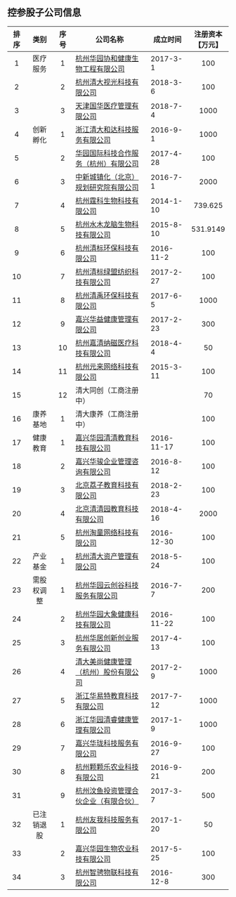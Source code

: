 ## 控参股子公司信息

|排序|类别|序号|公司名称|成立时间|注册资本<br>【万元】|
|:--:|:---:|:--:|----|----|:---:|
|1|医疗服务|1|[杭州华园协和健康生物工程有限公司](https://www.qichacha.com/firm_de434af32e24d380b27f34135e64b9f9.html)|2017-3-1|100|
|2||2|[杭州清大视光科技有限公司](https://www.qichacha.com/firm_00812c87f494a8171cc4a01e79f7bbc4.html)|2018-3-6|100|
|3||3|[天津国华医疗管理有限公司](https://www.qichacha.com/firm_18eb0ac00625fe3271481c47ab573bdb.html)|2018-7-4|1000|
|4|创新孵化|1|[浙江清大和达科技服务有限公司](https://www.qichacha.com/firm_a5f683012c3491fa660cf86fe7013a6e.html)|2016-9-1|1000|
|5||2|[华园国际科技合作服务（杭州）有限公司](https://www.qichacha.com/firm_7f471c915c766eb0db3e798a40dde672.html)|2017-4-28|100|
|6||3|[中新城镇化（北京）规划研究院有限公司](https://www.qichacha.com/firm_3d0fca12985c345294935308e42e2600.html)|2016-7-1|2000|
|7||4|[杭州霆科生物科技有限公司](https://www.qichacha.com/firm_7a19175e8891a0c7ade972980e10a992.html)|2014-1-10|739.625|
|8||5|[杭州水木龙脑生物科技有限公司](https://www.qichacha.com/firm_197e577d8d5f6b0d3d67bafa97474765.html)|2015-8-10|531.9149|
|9||6|[杭州清标环保科技有限公司](https://www.qichacha.com/firm_4613c625834cda570b1a2b6466a0a530.html)|2016-11-2|100|
|10||7|[杭州清标绿盟纺织科技有限公司](https://www.qichacha.com/firm_88124dbbe2706806f454ae6393d212c3.html)|2017-2-27|100|
|11||8|[杭州清禹环保科技有限公司](https://www.qichacha.com/firm_7feb16ae67c24f12fa1bb11b8286cbe4.html)|2017-6-5|1000|
|12||9|[嘉兴华益健康管理有限公司](https://www.qichacha.com/firm_8f9ae60ca6bbc8eca955463872070338.html)|2017-2-23|300|
|13||10|[杭州嘉清纳磁医疗科技有限公司](https://www.qichacha.com/firm_6b7b7adb203c4d4bc9e138483cc38bad.html)|2018-4-4|50|
|14||11|[杭州元来网络科技有限公司](https://www.qichacha.com/firm_89e9df8a94aa591a438bc09a9c28ae95.html)|2015-3-11|100|
|15||12|清大同创（工商注册中）||70|
|16|康养基地|1|清大康养（工商注册中）||100|
|17|健康教育|1|[嘉兴华园清清教育科技有限公司](https://www.qichacha.com/firm_3d35f784553942c17e11c3290fce3d2f.html)|2016-11-17|100|
|18||2|[嘉兴华骏企业管理咨询有限公司](https://www.qichacha.com/firm_0f5e36f303c3292992b0bb287279eb22.html)|2016-8-12|100|
|19||3|[北京荔子教育科技有限公司](https://www.qichacha.com/firm_7b54a691fc8b8e33c6574369f925de94.html)|2018-2-23|100|
|20||4|[北京清清园教育科技有限公司](https://www.qichacha.com/firm_c0337226e3b0a9ae4e6f4876024a5d98.html)|2018-4-16|2000|
|21||5|[杭州淘童网络科技有限公司](https://www.qichacha.com/firm_c9739985289b9b0da0798b8a16c6886d.html)|2016-12-30|100|
|22|产业基金|1|[杭州清大资产管理有限公司](https://www.qichacha.com/firm_c636bfa3e45adcc919f85bf96e999a2f.html)|2018-5-24|100|
|23|需股权调整|1|[杭州华园云创谷科技服务有限公司](https://www.qichacha.com/firm_bfa734c8b188568f5e4bfb23cd62eb70.html)|2016-7-7|200|
|24||2|[杭州华园大象健康科技有限公司](https://www.qichacha.com/firm_046ea69c86393b4542003fa86244e530.html)|2016-11-22|100|
|25||3|[杭州华居创新创业服务有限公司](https://www.qichacha.com/firm_6401f9b78174e645d961119b43319b77.html)|2017-4-13|100|
|26||4|[清大美尚健康管理（杭州）股份有限公司](https://www.qichacha.com/firm_3a6771d2374d48d61c1e659a61f90352.html)|2017-2-9|1000|
|27||5|[浙江华易特教育科技有限公司](https://www.qichacha.com/firm_972280437b87a62da8b3146186f441a2.html)|2017-7-12|1000|
|28||6|[浙江华园清睿健康管理有限公司](https://www.qichacha.com/firm_1ee4a0d31a875473a95f3ae9e8e88a1e.html)|2017-1-9|1000|
|29||7|[嘉兴华珑科技服务有限公司](https://www.qichacha.com/firm_39f2fb247bac2812620101739345d4d7.html)|2016-9-27|100|
|30||8|[杭州颗颗乐农业科技有限公司](https://www.qichacha.com/firm_50ac6dff96e2d2c66695af99f5a3416e.html)|2016-9-21|200|
|31||9|[杭州汶鱼投资管理合伙企业（有限合伙）](https://www.qichacha.com/firm_c966ba6fdbd2c60559a069bd69fb0c48.html)|2017-3-7|500|
|32|已注销退股|1|[杭州友我科技服务有限公司](https://www.qichacha.com/firm_8ef25729774f7e34caa212f1b2cbdc7f.html)|2017-1-20|50|
|33||2|[嘉兴华园生物农业科技有限公司](https://www.qichacha.com/firm_cacfae4ee1c280977b27555bfceb77f2.html)|2017-5-25|100|
|34||3|[杭州智骋物联科技有限公司](https://www.qichacha.com/firm_e985d7485709b41f54a974ba5b43f8a1.html)|2016-12-8|300|
